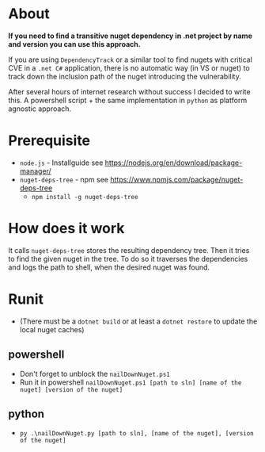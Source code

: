 # About

**If you need to find a transitive nuget dependency in .net project by name and version you can use this approach.**

If you are using `DependencyTrack` or a similar tool to find nugets with critical CVE in a `.net C#` application, there is no automatic way (in VS or nuget) to track down the inclusion path of the nuget introducing the vulnerability.

After several hours of internet research without success I decided to write this. A powershell script + the same implementation in `python` as platform agnostic approach.

# Prerequisite

* `node.js` - Installguide see https://nodejs.org/en/download/package-manager/
* `nuget-deps-tree` - npm see https://www.npmjs.com/package/nuget-deps-tree
	* `npm install -g nuget-deps-tree`

# How does it work

It calls `nuget-deps-tree` stores the resulting dependency tree. Then it tries to find the given nuget in the tree. To do so it traverses the dependencies and logs the path to shell, when the desired nuget was found.

# Runit

* (There must be a `dotnet build` or at least a `dotnet restore` to update the local nuget caches)

## powershell

* Don't forget to unblock the `nailDownNuget.ps1`
* Run it in powershell `nailDownNuget.ps1 [path to sln] [name of the nuget] [version of the nuget]`

## python

* `py .\nailDownNuget.py [path to sln], [name of the nuget], [version of the nuget]`